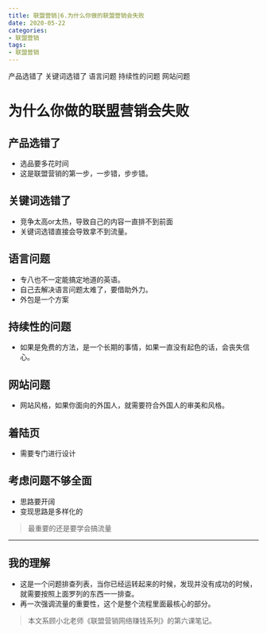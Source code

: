 ```yaml
---
title: 联盟营销|6.为什么你做的联盟营销会失败
date: 2020-05-22
categories:
- 联盟营销
tags:
- 联盟营销
---
```

产品选错了
关键词选错了
语言问题
持续性的问题
网站问题
<!-- more -->

# 为什么你做的联盟营销会失败

## 产品选错了
- 选品要多花时间
- 这是联盟营销的第一步，一步错，步步错。

## 关键词选错了
- 竞争太高or太热，导致自己的内容一直排不到前面
- 关键词选错直接会导致拿不到流量。

## 语言问题
- 专八也不一定能搞定地道的英语。
- 自己去解决语言问题太难了，要借助外力。
- 外包是一个方案

## 持续性的问题
- 如果是免费的方法，是一个长期的事情，如果一直没有起色的话，会丧失信心。

## 网站问题
- 网站风格，如果你面向的外国人，就需要符合外国人的审美和风格。

## 着陆页
- 需要专门进行设计

## 考虑问题不够全面
- 思路要开阔
- 变现思路是多样化的

> 最重要的还是要学会搞流量
---

## 我的理解
- 这是一个问题排查列表，当你已经运转起来的时候，发现并没有成功的时候，就需要按照上面罗列的东西一一排查。
- 再一次强调流量的重要性，这个是整个流程里面最核心的部分。

> 本文系顾小北老师《联盟营销网络赚钱系列》的第六课笔记。

